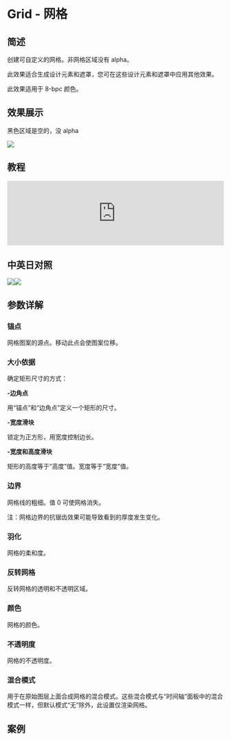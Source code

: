 # Grid - 网格

## 简述

创建可自定义的网格。非网格区域没有 alpha。

此效果适合生成设计元素和遮罩，您可在这些设计元素和遮罩中应用其他效果。

此效果适用于 8-bpc 颜色。

## 效果展示

黑色区域是空的，没 alpha

![](https://cdn.yuelili.com/20211230161109.png)

## 教程

<iframe src="https://player.bilibili.com/player.html?bvid=BV1e34y1X7Vj&page=45&high_quality=1" width="100%" allowfullscreen="allowfullscreen" frameborder="0"></iframe>

## 中英日对照

![](https://mir.yuelili.com/wp-content/uploads/user/AE/effects/AE-Effects-Generate-Grid.png)![](https://mir.yuelili.com/wp-content/uploads/user/AE/effects/AE-Effects-Generate-Grid_cn.png)

## 参数详解

### 锚点

网格图案的源点。移动此点会使图案位移。

### 大小依据

确定矩形尺寸的方式：

**-边角点**

用“锚点”和“边角点”定义一个矩形的尺寸。

**-宽度滑块**

锁定为正方形，用宽度控制边长。

**-宽度和高度滑块**

矩形的高度等于“高度”值。宽度等于“宽度”值。

### 边界

网格线的粗细。值 0 可使网格消失。

注：网格边界的抗锯齿效果可能导致看到的厚度发生变化。

### 羽化

网格的柔和度。

### 反转网格

反转网格的透明和不透明区域。

### 颜色

网格的颜色。

### 不透明度

网格的不透明度。

### 混合模式

用于在原始图层上面合成网格的混合模式。这些混合模式与“时间轴”面板中的混合模式一样，但默认模式“无”除外，此设置仅渲染网格。

## 案例
